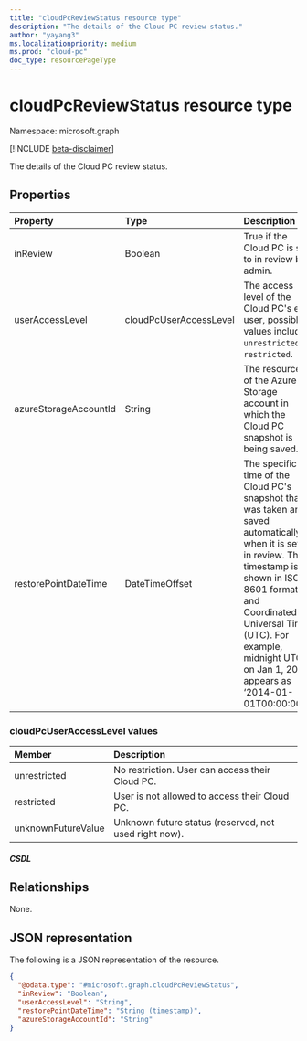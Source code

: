 ```yaml
---
title: "cloudPcReviewStatus resource type"
description: "The details of the Cloud PC review status."
author: "yayang3"
ms.localizationpriority: medium
ms.prod: "cloud-pc"
doc_type: resourcePageType
---
```


# cloudPcReviewStatus resource type

Namespace: microsoft.graph

[!INCLUDE [beta-disclaimer](../../includes/beta-disclaimer.md)]

The details of the Cloud PC review status.

## Properties
|Property|Type|Description|
|:---|:---|:---|
|inReview|Boolean| True if the Cloud PC is set to in review by admin.|
|userAccessLevel|cloudPcUserAccessLevel|The access level of the Cloud PC's end user, possible values include: `unrestricted`, `restricted`.|
|azureStorageAccountId|String|The resource ID of the Azure Storage account in which the Cloud PC snapshot is being saved.|
|restorePointDateTime|DateTimeOffset|The specific time of the Cloud PC's snapshot that was taken and saved automatically when it is set to in review. The timestamp is shown in ISO 8601 format and Coordinated Universal Time (UTC). For example, midnight UTC on Jan 1, 2014 appears as ‘2014-01-01T00:00:00Z’.|


### cloudPcUserAccessLevel values

|Member|Description|
|:---|:---|
|unrestricted|No restriction. User can access their Cloud PC.|
|restricted|User is not allowed to access their Cloud PC.|
|unknownFutureValue|Unknown future status (reserved, not used right now).|

##### CSDL

## Relationships
None.

## JSON representation
The following is a JSON representation of the resource.
<!-- {
  "blockType": "resource",
  "@odata.type": "microsoft.graph.cloudPcReviewStatus"
}
-->
``` json
{
  "@odata.type": "#microsoft.graph.cloudPcReviewStatus",
  "inReview": "Boolean",
  "userAccessLevel": "String",
  "restorePointDateTime": "String (timestamp)",
  "azureStorageAccountId": "String"
}
```

